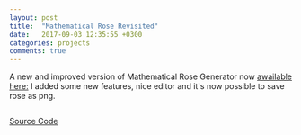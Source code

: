 ```yaml
---
layout: post
title:  "Mathematical Rose Revisited"
date:   2017-09-03 12:35:55 +0300
categories: projects
comments: true
---
```

A new and improved version of Mathematical Rose Generator now [awailable here:](https://codepen.io/Igor_Konovalov/full/ZJwPQv/)
I added some new features, nice editor and it's now possible to save rose as png.

<a href="https://codepen.io/Igor_Konovalov/full/ZJwPQv/" target="_blank"><img src="{{ site.url }}/assets/IMG/Maurer_Rose_revisited/codepen_preview.gif" alt=""></a>

[Source Code](https://github.com/IgorKonovalov/Maurer_Rose)